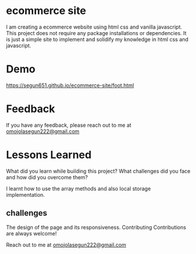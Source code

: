 # ecommerce site
I am creating a ecommerce website using html css and vanilla javascript.
This project does not require any package installations or dependencies. It is just a simple site to implement and solidify my knowledge in html css and javascript.

# Demo
https://segun651.github.io/ecommerce-site/foot.html


# Feedback
If you have any feedback, please reach out to me at omojolasegun222@gmail.com

# Lessons Learned
What did you learn while building this project? What challenges did you face and how did you overcome them?

I learnt how to use the array methods and also local storage implementation.

 ## challenges
   The design of the page and its responsiveness.
Contributing
Contributions are always welcome!

Reach out to me at omojolasegun222@gmail.com
